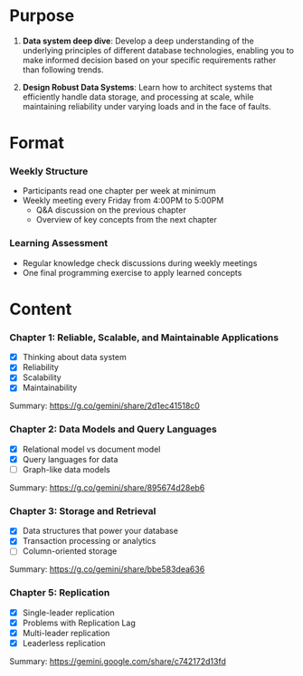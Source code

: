 # Purpose

1. **Data system deep dive**: Develop a deep understanding of the underlying principles of different database technologies, enabling you to make informed decision based on your specific requirements rather than following trends.

2. **Design Robust Data Systems**: Learn how to architect systems that efficiently handle data storage, and processing at scale, while maintaining reliability under varying loads and in the face of faults.

# Format

### Weekly Structure
- Participants read one chapter per week at minimum
- Weekly meeting every Friday from 4:00PM to 5:00PM
  - Q&A discussion on the previous chapter
  - Overview of key concepts from the next chapter

### Learning Assessment
- Regular knowledge check discussions during weekly meetings
- One final programming exercise to apply learned concepts

# Content
### Chapter 1: Reliable, Scalable, and Maintainable Applications
- [x] Thinking about data system
- [x] Reliability
- [x] Scalability
- [x] Maintainability

Summary: https://g.co/gemini/share/2d1ec41518c0

### Chapter 2: Data Models and Query Languages
- [x] Relational model vs document model
- [x] Query languages for data
- [ ] Graph-like data models 

Summary: https://g.co/gemini/share/895674d28eb6

### Chapter 3: Storage and Retrieval
- [x] Data structures that power your database
- [x] Transaction processing or analytics
- [ ] Column-oriented storage

Summary: https://g.co/gemini/share/bbe583dea636

### Chapter 5: Replication
- [x] Single-leader replication
- [x] Problems with Replication Lag
- [x] Multi-leader replication
- [x] Leaderless replication
      
Summary: https://gemini.google.com/share/c742172d13fd

